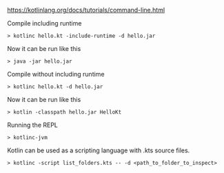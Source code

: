 https://kotlinlang.org/docs/tutorials/command-line.html

Compile including runtime

```
> kotlinc hello.kt -include-runtime -d hello.jar
```

Now it can be run like this

```
> java -jar hello.jar
```

Compile without including runtime

```
> kotlinc hello.kt -d hello.jar
```

Now it can be run like this

```
> kotlin -classpath hello.jar HelloKt
```

Running the REPL

```
> kotlinc-jvm
```

Kotlin can be used as a scripting language with .kts source files.

```
> kotlinc -script list_folders.kts -- -d <path_to_folder_to_inspect>
```